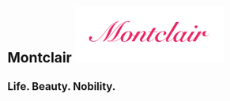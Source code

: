 Montclair
<img src="https://raw.githubusercontent.com/SirWellington/montclair/gh-pages/Design/Logo/Logo.png" width="300">
==============================

## Life. Beauty. Nobility.
